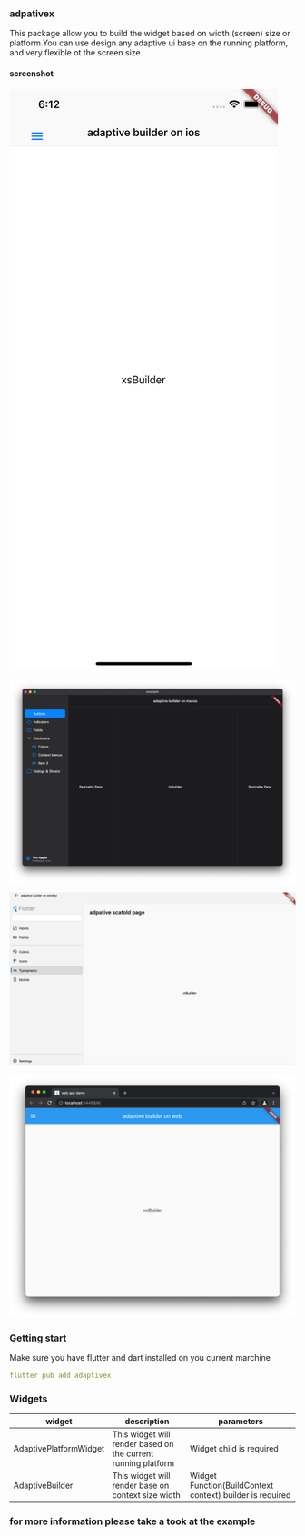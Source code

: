 ### adpativex

This package allow you to build the widget based on width (screen) size or platform.You can use design any adaptive ui base on the running platform, and very flexible ot the screen size.

#### screenshot

![ios](https://github.com/kechankrisna/myst/blob/main/packages/adaptivex/screenshot/ios.png?raw=true)

![macos](https://github.com/kechankrisna/myst/blob/main/packages/adaptivex/screenshot/macos.png?raw=true)

![windows](https://github.com/kechankrisna/myst/blob/main/packages/adaptivex/screenshot/windows.png?raw=true)

![web](https://github.com/kechankrisna/myst/blob/main/packages/adaptivex/screenshot/web.png?raw=true)


### Getting start

Make sure you have flutter and dart installed on you current marchine

```yaml
flutter pub add adaptivex
```

### Widgets

| widget                 | description    | parameters |
| ---------------------- | --------------- | ---------- |
| AdaptivePlatformWidget | This widget will render based on the current running platform | Widget child is required
| AdaptiveBuilder | This widget will render base on context size width | Widget Function(BuildContext context) builder is required


### for more information please take a took at the example